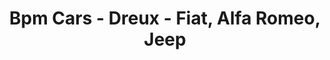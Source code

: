 ---
title: "Bpm Cars - Dreux - Fiat, Alfa Romeo, Jeep"
url: /dreux/bpm-cars-dreux-fiat-alfa-romeo-jeep/
shop: voiture
---